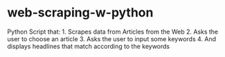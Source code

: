 # web-scraping-w-python

Python Script that: 
                    1. Scrapes data from Articles from the Web 
                    2. Asks the user to choose an article 
                    3. Asks the user to input some keywords 
                    4. And displays headlines that match according to the keywords
